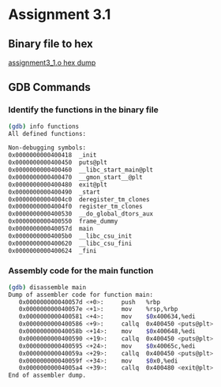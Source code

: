 # Assignment 3.1

## Binary file to hex

[assignment3_1.o hex dump](assignment3_1_hex_dump.txt)

## GDB Commands

### Identify the functions in the binary file

```bash
(gdb) info functions
All defined functions:

Non-debugging symbols:
0x0000000000400418  _init
0x0000000000400450  puts@plt
0x0000000000400460  __libc_start_main@plt
0x0000000000400470  __gmon_start__@plt
0x0000000000400480  exit@plt
0x0000000000400490  _start
0x00000000004004c0  deregister_tm_clones
0x00000000004004f0  register_tm_clones
0x0000000000400530  __do_global_dtors_aux
0x0000000000400550  frame_dummy
0x000000000040057d  main
0x00000000004005b0  __libc_csu_init
0x0000000000400620  __libc_csu_fini
0x0000000000400624  _fini
```

### Assembly code for the main function

```bash
(gdb) disassemble main
Dump of assembler code for function main:
   0x000000000040057d <+0>:     push   %rbp
   0x000000000040057e <+1>:     mov    %rsp,%rbp
   0x0000000000400581 <+4>:     mov    $0x400634,%edi
   0x0000000000400586 <+9>:     callq  0x400450 <puts@plt>
   0x000000000040058b <+14>:    mov    $0x400648,%edi
   0x0000000000400590 <+19>:    callq  0x400450 <puts@plt>
   0x0000000000400595 <+24>:    mov    $0x40065c,%edi
   0x000000000040059a <+29>:    callq  0x400450 <puts@plt>
   0x000000000040059f <+34>:    mov    $0x0,%edi
   0x00000000004005a4 <+39>:    callq  0x400480 <exit@plt>
End of assembler dump.
```
